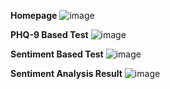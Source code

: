 **Homepage**
![image](https://github.com/hyewav/Mind-Guard-FYP/assets/86526994/74029ca9-522a-4a18-a16c-bba0e378d92c)

**PHQ-9 Based Test**
![image](https://github.com/hyewav/Mind-Guard-FYP/assets/86526994/65a37c6a-c84a-4b32-9c1e-2bba31a9ce79)

**Sentiment Based Test**
![image](https://github.com/hyewav/Mind-Guard-FYP/assets/86526994/3bf84dfd-1ea8-45a7-afe7-80572ceadf3a)

**Sentiment Analysis Result**
![image](https://github.com/hyewav/Mind-Guard-FYP/assets/86526994/a7234db8-f3b8-4377-b87b-d0b8ca51e145)
